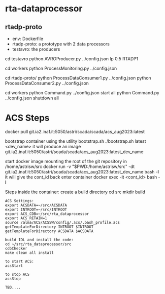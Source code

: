 # rta-dataprocessor

## rtadp-proto
- env: Dockerfile
- rtadp-proto: a prototype with 2 data processors
- testavro: the producers

cd testavro
python AVROProducer.py ../config.json lp 0.5 RTADP1

cd workers
python ProcessMonitoring.py ../config.json

cd rtadp-proto/
python ProcessDataConsumer1.py ../config.json
python ProcessDataConsumer2.py ../config.json  

cd workers
python Command.py ../config.json start all
python Command.py ../config.json shutdown all

# ACS Steps
docker pull git.ia2.inaf.it:5050/astri/scada/scada/acs_aug2023:latest

bootstrap container using the utility bootstrap.sh
./bootstrap.sh latest <dev_name>
it will produce an image git.ia2.inaf.it:5050/astri/scada/scada/acs_aug2023:latest_dev_name

start docker image mounting the root of the git repository in /home/astrisw/src
docker run -v "$PWD:/home/astrisw/src" -dt git.ia2.inaf.it:5050/astri/scada/scada/acs_aug2023:latest_dev_name bash -l
it will give the cont_id back
enter container 
docker exec -it <cont_id> bash -l


Steps inside the container:
    create a build directory
    cd src
    mkdir build

    ACS Settings:
    export ACSDATA=~/src/ACSDATA
    export INTROOT=~/src/INTROOT
    export ACS_CDB=~/src/rta_dataprocessor
    export ACS_RETAIN=1
    source /alma/ACS/ACSSW/config/.acs/.bash_profile.acs 
    getTemplateForDirectory INTROOT $INTROOT
    getTemplateForDirectory ACSDATA $ACSDATA

    build IDL and install the code:
    cd ~/src/rta_dataprocessor/src
    cdbChecker
    make clean all install 

    to start ACS:
    acsStart

    to stop ACS 
    acsStop

    TBD....


